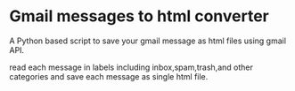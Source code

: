 # Gmail messages to html converter

A Python based script to save your gmail message as html files using gmail API.

read each message in labels including inbox,spam,trash,and other categories and save each message as single html file.
